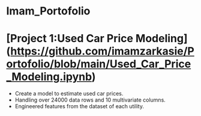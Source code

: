 # Imam_Portofolio

# [Project 1:Used Car Price Modeling] (https://github.com/imamzarkasie/Portofolio/blob/main/Used_Car_Price_Modeling.ipynb)
* Create a model to estimate used car prices.
* Handling over 24000 data rows and 10 multivariate columns.
* Engineered features from the dataset of each utility.

